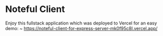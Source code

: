 # Noteful Client

Enjoy this fullstack application which was deployed to Vercel for an easy demo:
~
https://noteful-client-for-express-server-mk0f95c8l.vercel.app/
